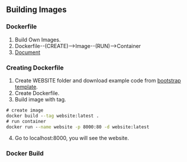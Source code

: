 ## Building Images
### Dockerfile
1. Build Own Images.
2. Dockerfile--(CREATE)-->Image--(RUN)-->Container 
3. [Document](https://docs.docker.com/engine/reference/builder/)

### Creating Dockerfile
1. Create WEBSITE folder and download example code from [bootstrap template](https://startbootstrap.com/themes/landing-pages).
2. Create Dockerfile.
3. Build image with tag.
```cmd
# create image
docker build --tag website:latest .
# run container
docker run --name website -p 8000:80 -d website:latest
```
4. Go to localhost:8000, you will see the website.


### Docker Build
